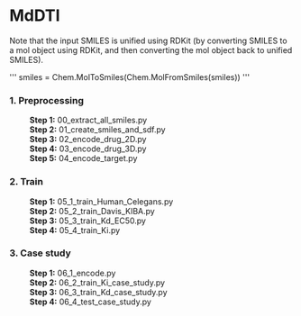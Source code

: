 # MdDTI

Note that the input SMILES is unified using RDKit (by converting SMILES to a mol object using RDKit, and then converting the mol object back to unified SMILES).

'''
smiles = Chem.MolToSmiles(Chem.MolFromSmiles(smiles))
'''

### 1. Preprocessing
$\qquad$ **Step 1:** 00_extract_all_smiles.py  
$\qquad$ **Step 2:** 01_create_smiles_and_sdf.py  
$\qquad$ **Step 3:** 02_encode_drug_2D.py  
$\qquad$ **Step 4:** 03_encode_drug_3D.py  
$\qquad$ **Step 5:** 04_encode_target.py  

### 2. Train
$\qquad$ **Step 1:** 05_1_train_Human_Celegans.py  
$\qquad$ **Step 2:** 05_2_train_Davis_KIBA.py  
$\qquad$ **Step 3:** 05_3_train_Kd_EC50.py  
$\qquad$ **Step 4:** 05_4_train_Ki.py 

### 3. Case study
$\qquad$ **Step 1:** 06_1_encode.py  
$\qquad$ **Step 2:** 06_2_train_Ki_case_study.py  
$\qquad$ **Step 3:** 06_3_train_Kd_case_study.py  
$\qquad$ **Step 4:** 06_4_test_case_study.py
